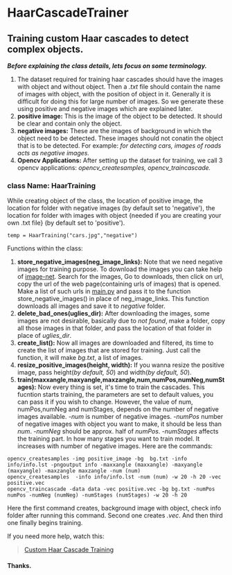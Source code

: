 # HaarCascadeTrainer
## Training custom Haar cascades to detect complex objects.
***Before explaining the class details, lets focus on some terminology.***
1. The dataset required for training haar cascades should have the images with object and without object. Then a *.txt* file should contain the name of images with object, with the position of object in it. Generally it is difficult for doing this for large number of images. So we generate these using positive and negative images which are explained later.
2. **positive image:** This is the image of the object to be detected. It should be clear and contain only the object.
3. **negative images:** These are the images of background in which the object need to be detected. These images should not conatin the object that is to be detected. For example: *for detecting cars, images of roads acts as negative images.*
4. **Opencv Applications:** After setting up the dataset for training, we call 3 opencv applications: *opencv_createsamples, opencv_traincascade.*
### class Name: HaarTraining

While creating object of the class, the location of positive image, the location for folder with negative images (by default set to 'negative'), the location for folder with images with object {needed if you are creating your own .txt file} (by default set to 'positive').
```
temp = HaarTraining("cars.jpg","negative")
```
Functions within the class:
1. **store_negative_images(neg_image_links):** Note that we need negative images for training purpose. To download the images you can take help of [image-net](http://www.image-net.org/). Search for the images, Go to downloads, then click on url, copy the url of the web page(containing urls of images) that is opened. Make a list of such urls in [main.py](main.py) and pass it to the function store_negative_images() in place of neg_image_links.
This function downloads all images and save it to *negative* folder.
2. **delete_bad_ones(uglies_dir):** After downloading the images, some images are not desirable, basically due to *not found*, make a folder, copy all those images in that folder, and pass the location of that folder in place of *uglies_dir*.
3. **create_list():** Now all images are downloaded and filtered, its time to create the list of images that are stored for training. Just call the function, it will make *bg.txt*, a list of images.
4. **resize_positive_images(height, width):** If you wanna resize the positive image, pass height(*by default, 50*) and width(*by default, 50*).
5. **train(maxxangle,maxyangle,maxzangle,num,numPos,numNeg,numStages):** Now every thing is set, it's time to train the cascades. This fucntion starts training, the parameters are set to default values, you can pass it if you wish to change. However, the value of num, numPos,numNeg and numStages, depends on the number of negative images available. 
-*num* is number of negative images.
-*numPos* number of negative images with object you want to make, it should be less than *num*.
-*numNeg* should be approx. half of *numPos*.
-*numStages* affects the training part. In how many stages you want to train model. It increases with number of negative images.
Here are the commands:
```
opencv_createsamples -img positive_image -bg  bg.txt -info info/info.lst -pngoutput info -maxxangle (maxxangle) -maxyangle (maxyangle) -maxzangle maxzangle -num (num)
opencv_createsamples  -info info/info.lst -num (num) -w 20 -h 20 -vec positive.vec
opencv_traincascade -data data -vec positive.vec -bg bg.txt -numPos numPos -numNeg (numNeg) -numStages (numStages) -w 20 -h 20
```
Here the first command creates, background image with object, check info folder after running this command. Second one creates *.vec*. And then third one finally begins training.

If you need more help, watch this:
> [Custom Haar Cascade Training](https://www.youtube.com/watch?v=jG3bu0tjFbk)

#### Thanks.
